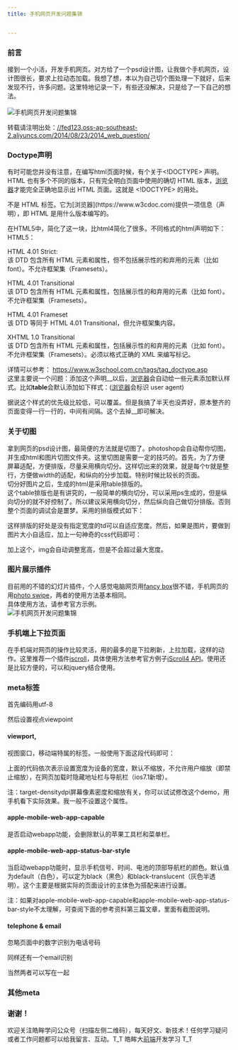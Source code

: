 ```yaml
---
title: 手机网页开发问题集锦


---
```

  


### [][1]前言

接到一个小活，开发手机网页。对方给了一个psd设计图，让我做个手机网页，设计图很长，要求上拉动态加载。我想了想，本以为自己切个图处理一下就好，后来发现不行，许多问题。这里特地记录一下，有些还没解决，只是给了一下自己的想法。  
<a></a>  
![手机网页开发问题集锦][2]

转载请注明出处：<a href="//fed123.oss-ap-southeast-2.aliyuncs.com/2014/08/23/2014_web_question/" target="_blank" rel="external">//fed123.oss-ap-southeast-2.aliyuncs.com/2014/08/23/2014_web_question/</a>

### [][3]Doctype声明

有时可能您并没有注意，在编写html页面时候，有个关于<!DOCTYPE> 声明。HTML 也有多个不同的版本，只有完全明白页面中使用的确切 HTML 版本，[浏览器](https://www.w3cdoc.com)才能完全正确地显示出 HTML 页面。这就是 <!DOCTYPE> 的用处。  
<!DOCTYPE> 不是 HTML 标签。它为[浏览器](https://www.w3cdoc.com)提供一项信息（声明），即 HTML 是用什么版本编写的。  
在HTML5中，简化了这一块，比html4简化了很多。不同格式的html声明如下：  
HTML5：

HTML 4.01 Strict:  
该 DTD 包含所有 HTML 元素和属性，但不包括展示性的和弃用的元素（比如 font）。不允许框架集（Framesets）。

HTML 4.01 Transitional  
该 DTD 包含所有 HTML 元素和属性，包括展示性的和弃用的元素（比如 font）。不允许框架集（Framesets）。

HTML 4.01 Frameset  
该 DTD 等同于 HTML 4.01 Transitional，但允许框架集内容。

XHTML 1.0 Transitional  
该 DTD 包含所有 HTML 元素和属性，包括展示性的和弃用的元素（比如 font）。不允许框架集（Framesets）。必须以格式正确的 XML 来编写标记。

详情可以参考： <a href="https://www.w3school.com.cn/tags/tag_doctype.asp" target="_blank" rel="external">https://www.w3school.com.cn/tags/tag_doctype.asp</a>  
这里主要说一个问题：添加这个声明_<!DOCTYPE html>_以后，[浏览器](https://www.w3cdoc.com)会自动给一些元素添加默认样式。比如**table**会默认添加如下样式：([浏览器](https://www.w3cdoc.com)会标识 user agent)

据说这个样式的优先级比较低，可以覆盖。但是我搞了半天也没弄好，原本整齐的页面变得一行一行的，中间有间隔。这个去掉_<!DOCTYPE html>_即可解决。

### [][4]关于切图

拿到网页的psd设计图，最简便的方法就是切图了。photoshop会自动帮你切图，并生成html和图片切图文件夹。这里切图是需要一定的技巧的。首先，为了方便屏幕适配，方便排版，尽量采用横向切分。这样切出来的效果，就是每个tr就是整行，方便做width的适配，和纵向的分步加载。特别时候比较长的页面。  
切分好图片之后，生成的html是采用table排版的。  
这个table排版也是有讲究的，一般简单的横向切分，可以采用ps生成的，但是纵向切分的就不好控制了。所以建议采用横向切分，然后纵向自己做切分排版。否则整个页面的调试会是噩梦。采用的排版模式如下：

这样排版的好处是没有指定宽度的td可以自适应宽度。然后，如果是图片，要做到图片大小自适应，加上一句神奇的css代码即可：

加上这个，img会自动调整宽高，但是不会超过最大宽度。

### [][5]图片展示插件

目前用的不错的幻灯片插件，个人感觉电脑网页用<a href="https://fancybox.net/" target="_blank" rel="external">fancy box</a>很不错，手机网页的用<a href="https://photoswipe.com/" target="_blank" rel="external">photo swipe</a>，两者的使用方法基本相同。  
具体使用方法，请参考官方示例。  
![手机网页开发问题集锦][6]

### [][7]手机端上下拉页面

在手机端对网页的操作比较灵活，用的最多的是下拉刷新，上拉加载，这样的动作。这里推荐一个插件<a href="https://cubiq.org/iscroll-5" target="_blank" rel="external">iscroll</a>，具体使用方法参考官方例子<a href="https://www.gafish.net/api/iScroll.html" target="_blank" rel="external">iScroll4 API</a>。使用还是比较方便的，可以和jquery结合使用。

### [][8]meta标签

首先编码用utf-8

然后设置视点viewpoint

#### [][9]viewport,

视图窗口，移动端特属的标签。一般使用下面这段代码即可：

上面的代码依次表示设置宽度为设备的宽度，默认不缩放，不允许用户缩放（即禁止缩放），在网页加载时隐藏地址栏与导航栏（ios7.1新增）。

注：target-densitydpi屏幕像素密度和缩放有关，你可以试试修改这个demo，用手机看下实际效果。我一般不设置这个属性。

#### [][10]apple-mobile-web-app-capable

是否启动webapp功能，会删除默认的苹果工具栏和菜单栏。

#### [][11]apple-mobile-web-app-status-bar-style

当启动webapp功能时，显示手机信号、时间、电池的顶部导航栏的颜色。默认值为default（白色），可以定为black（黑色）和black-translucent（灰色半透明）。这个主要是根据实际的页面设计的主体色为搭配来进行设置。

注：如果对apple-mobile-web-app-capable和apple-mobile-web-app-status-bar-style不太理解，可查阅下面的参考资料第三篇文章，里面有截图说明。

#### [][12]telephone & email

忽略页面中的数字识别为电话号码

同样还有一个email识别

当然两者可以写在一起

### [][13]其他meta

### [][14]谢谢！

欢迎关注皓眸学问公众号（扫描左侧二维码），每天好文、新技术！任何学习疑问或者工作问题都可以给我留言、互动。T\_T 皓眸大[前端](https://www.w3cdoc.com)开发学习 T\_T

 [1]: //fed123.oss-ap-southeast-2.aliyuncs.com/2014/08/23/2014_web_question/#前言 "前言"
 [2]: //fed123.oss-ap-southeast-2.aliyuncs.com/wp-content/uploads/2017/08/wap.jpg
 [3]: //fed123.oss-ap-southeast-2.aliyuncs.com/2014/08/23/2014_web_question/#Doctype声明 "Doctype声明"
 [4]: //fed123.oss-ap-southeast-2.aliyuncs.com/2014/08/23/2014_web_question/#关于切图 "关于切图"
 [5]: //fed123.oss-ap-southeast-2.aliyuncs.com/2014/08/23/2014_web_question/#图片展示插件 "图片展示插件"
 [6]: //fed123.oss-ap-southeast-2.aliyuncs.com/wp-content/uploads/2017/08/photo_swipe.jpg
 [7]: //fed123.oss-ap-southeast-2.aliyuncs.com/2014/08/23/2014_web_question/#手机端上下拉页面 "手机端上下拉页面"
 [8]: //fed123.oss-ap-southeast-2.aliyuncs.com/2014/08/23/2014_web_question/#meta标签 "meta标签"
 [9]: //fed123.oss-ap-southeast-2.aliyuncs.com/2014/08/23/2014_web_question/#viewport "viewport,"
 [10]: //fed123.oss-ap-southeast-2.aliyuncs.com/2014/08/23/2014_web_question/#apple-mobile-web-app-capable "apple-mobile-web-app-capable"
 [11]: //fed123.oss-ap-southeast-2.aliyuncs.com/2014/08/23/2014_web_question/#apple-mobile-web-app-status-bar-style "apple-mobile-web-app-status-bar-style"
 [12]: //fed123.oss-ap-southeast-2.aliyuncs.com/2014/08/23/2014_web_question/#telephone-amp-email "telephone & email"
 [13]: //fed123.oss-ap-southeast-2.aliyuncs.com/2014/08/23/2014_web_question/#其他meta "其他meta"
 [14]: //fed123.oss-ap-southeast-2.aliyuncs.com/2014/08/23/2014_web_question/#谢谢！ "谢谢！"
